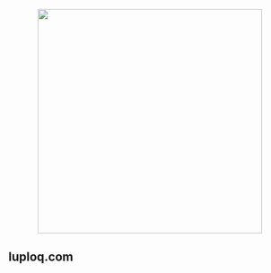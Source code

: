<p align="center"><a href="https://luploq.com" target="_blank"><img src="https://avatars.githubusercontent.com/u/101743418?s=96&v=4" width="400"></a></p>

## luploq.com
